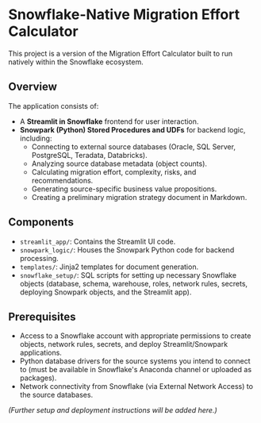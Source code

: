 # Snowflake-Native Migration Effort Calculator

This project is a version of the Migration Effort Calculator built to run natively within the Snowflake ecosystem.

## Overview

The application consists of:
- A **Streamlit in Snowflake** frontend for user interaction.
- **Snowpark (Python) Stored Procedures and UDFs** for backend logic, including:
    - Connecting to external source databases (Oracle, SQL Server, PostgreSQL, Teradata, Databricks).
    - Analyzing source database metadata (object counts).
    - Calculating migration effort, complexity, risks, and recommendations.
    - Generating source-specific business value propositions.
    - Creating a preliminary migration strategy document in Markdown.

## Components

- `streamlit_app/`: Contains the Streamlit UI code.
- `snowpark_logic/`: Houses the Snowpark Python code for backend processing.
- `templates/`: Jinja2 templates for document generation.
- `snowflake_setup/`: SQL scripts for setting up necessary Snowflake objects (database, schema, warehouse, roles, network rules, secrets, deploying Snowpark objects, and the Streamlit app).

## Prerequisites

- Access to a Snowflake account with appropriate permissions to create objects, network rules, secrets, and deploy Streamlit/Snowpark applications.
- Python database drivers for the source systems you intend to connect to (must be available in Snowflake's Anaconda channel or uploaded as packages).
- Network connectivity from Snowflake (via External Network Access) to the source databases.

*(Further setup and deployment instructions will be added here.)*
